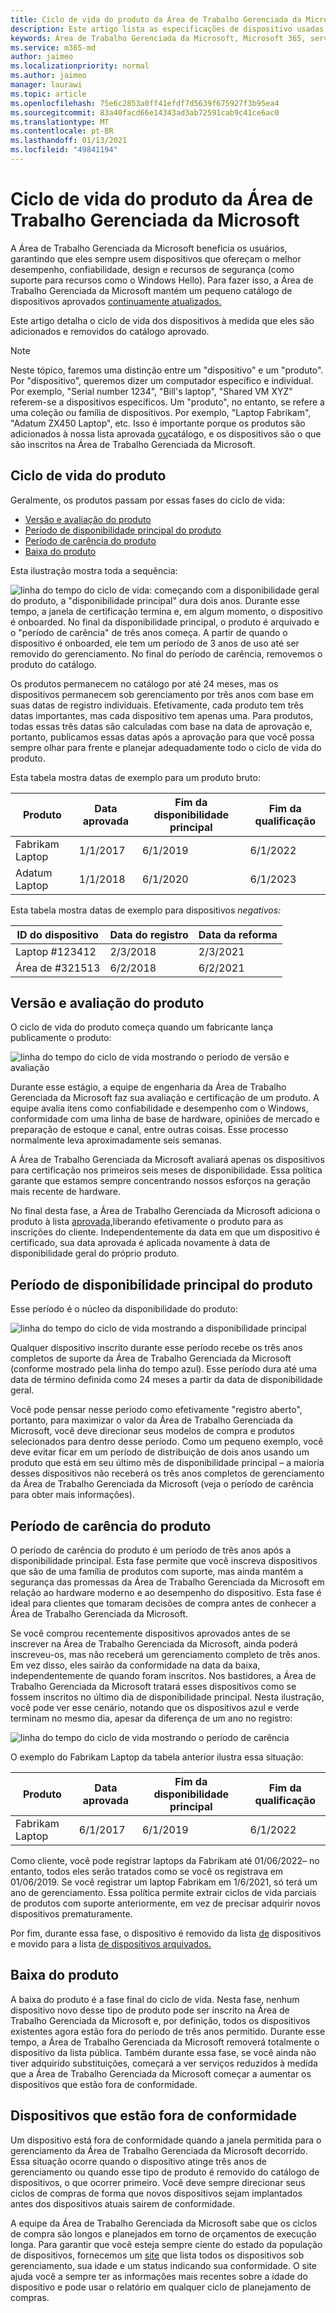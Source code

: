 ```yaml
---
title: Ciclo de vida do produto da Área de Trabalho Gerenciada da Microsoft
description: Este artigo lista as especificações de dispositivo usadas na Área de Trabalho Gerenciada da Microsoft.
keywords: Área de Trabalho Gerenciada da Microsoft, Microsoft 365, serviço, documentação
ms.service: m365-md
author: jaimeo
ms.localizationpriority: normal
ms.author: jaimeo
manager: laurawi
ms.topic: article
ms.openlocfilehash: 75e6c2853a0ff41efdf7d5639f675927f3b95ea4
ms.sourcegitcommit: 83a40facd66e14343ad3ab72591cab9c41ce6ac0
ms.translationtype: MT
ms.contentlocale: pt-BR
ms.lasthandoff: 01/13/2021
ms.locfileid: "49841194"
---
```

# <a name="microsoft-managed-desktop-product-lifecycle"></a>Ciclo de vida do produto da Área de Trabalho Gerenciada da Microsoft

A Área de Trabalho Gerenciada da Microsoft beneficia os usuários, garantindo que eles sempre usem dispositivos que ofereçam o melhor desempenho, confiabilidade, design e recursos de segurança (como suporte para recursos como o Windows Hello). Para fazer isso, a Área de Trabalho Gerenciada da Microsoft mantém um pequeno catálogo de dispositivos aprovados [continuamente atualizados.](device-list.md) 
 
Este artigo detalha o ciclo de vida dos dispositivos à medida que eles são adicionados e removidos do catálogo aprovado. 

> [!NOTE]
> Neste tópico, faremos uma distinção entre um "dispositivo" e um "produto". Por "dispositivo", queremos dizer um computador específico e individual. Por exemplo, "Serial number 1234", "Bill's laptop", "Shared VM XYZ" referem-se a dispositivos específicos. Um "produto", no entanto, se refere a uma coleção ou família de dispositivos. Por exemplo, "Laptop Fabrikam", "Adatum ZX450 Laptop", etc. Isso é importante porque os produtos são adicionados à nossa lista aprovada [ou](device-list.md)catálogo, e os dispositivos são o que são inscritos na Área de Trabalho Gerenciada da Microsoft.

## <a name="product-lifecycle"></a>Ciclo de vida do produto

 Geralmente, os produtos passam por essas fases do ciclo de vida:

- [Versão e avaliação do produto](#product-release-and-evaluation)
- [Período de disponibilidade principal do produto](#product-primary-availability-period)
- [Período de carência do produto](#product-grace-period)
- [Baixa do produto](#product-retirement)


Esta ilustração mostra toda a sequência:

![linha do tempo do ciclo de vida: começando com a disponibilidade geral do produto, a "disponibilidade principal" dura dois anos. Durante esse tempo, a janela de certificação termina e, em algum momento, o dispositivo é onboarded. No final da disponibilidade principal, o produto é arquivado e o "período de carência" de três anos começa. A partir de quando o dispositivo é onboarded, ele tem um período de 3 anos de uso até ser removido do gerenciamento. No final do período de carência, removemos o produto do catálogo.](../../media/non-dark1-edits.PNG)

Os produtos permanecem no catálogo por até <em></em> 24 meses, mas os dispositivos permanecem sob gerenciamento por três anos com base em suas datas de registro individuais. Efetivamente, cada produto tem três datas importantes, mas cada dispositivo tem apenas uma. Para produtos, todas essas três datas <em></em>são calculadas com base na data de aprovação e, portanto, publicamos essas datas após a aprovação para que você possa sempre olhar para frente e planejar adequadamente todo o ciclo de vida do produto.

Esta tabela mostra datas de exemplo para um produto bruto:


|Produto  |Data aprovada  |Fim da disponibilidade principal  |Fim da qualificação  |
|---------|---------|---------|---------|
|Fabrikam Laptop    | 1/1/2017 | 6/1/2019 | 6/1/2022 |
|Adatum Laptop   | 1/1/2018 | 6/1/2020 | 6/1/2023  |

Esta tabela mostra datas de exemplo para dispositivos *negativos:*


|ID do dispositivo  |Data do registro  |Data da reforma  |
|---------|---------|---------|
|Laptop #123412     |  2/3/2018       |  2/3/2021       |
|Área de #321513     | 6/2/2018        |  6/2/2021       |


## <a name="product-release-and-evaluation"></a>Versão e avaliação do produto

O ciclo de vida do produto começa quando um fabricante lança publicamente o produto:

![linha do tempo do ciclo de vida mostrando o período de versão e avaliação](../../media/non-dark3-edits.PNG)

Durante esse estágio, a equipe de engenharia da Área de Trabalho Gerenciada da Microsoft faz sua avaliação e certificação de um produto. A equipe avalia itens como confiabilidade e desempenho com o Windows, conformidade com uma linha de base de hardware, opiniões de mercado e preparação de estoque e canal, entre outras coisas. Esse processo normalmente leva aproximadamente seis semanas.
  
A Área de Trabalho Gerenciada da Microsoft avaliará apenas os dispositivos para certificação nos primeiros seis meses de disponibilidade. Essa política garante que estamos sempre concentrando nossos esforços na geração mais recente de hardware.
 
No final desta fase, a Área de Trabalho Gerenciada da Microsoft adiciona o produto à lista [aprovada,](device-list.md)liberando efetivamente o produto para as inscrições do cliente. Independentemente da data em que  um dispositivo é certificado, sua data aprovada é aplicada novamente à data de disponibilidade geral do próprio produto. 


## <a name="product-primary-availability-period"></a>Período de disponibilidade principal do produto

Esse período é o núcleo da disponibilidade do produto:

![linha do tempo do ciclo de vida mostrando a disponibilidade principal](../../media/non-dark4-edits.PNG)

Qualquer dispositivo inscrito durante esse período recebe os três anos completos de suporte da Área de Trabalho Gerenciada da Microsoft (conforme mostrado pela linha do tempo azul). Esse período dura até uma data de término definida como 24 meses a partir da data de disponibilidade geral.

Você pode pensar nesse período como efetivamente "registro aberto", portanto, para maximizar o valor da Área de Trabalho Gerenciada da Microsoft, você deve direcionar seus modelos de compra e produtos selecionados para dentro desse período. Como um pequeno exemplo, você deve evitar ficar em um período de distribuição de dois anos usando um produto que está em seu último [](#product-grace-period) mês de disponibilidade principal – a maioria desses dispositivos não receberá os três anos completos de gerenciamento da Área de Trabalho Gerenciada da Microsoft (veja o período de carência para obter mais informações).  

## <a name="product-grace-period"></a>Período de carência do produto

O período de carência do produto é um período de três anos após a disponibilidade principal. Esta fase permite que você inscreva dispositivos que são de uma família de produtos com suporte, mas ainda mantém a segurança das promessas da Área de Trabalho Gerenciada da Microsoft em relação ao hardware moderno e ao desempenho do dispositivo. Esta fase é ideal para clientes que tomaram decisões de compra antes de conhecer a Área de Trabalho Gerenciada da Microsoft. 

Se você comprou recentemente dispositivos aprovados antes de se inscrever na Área de Trabalho Gerenciada da Microsoft, ainda poderá inscreveu-os, mas não receberá um gerenciamento completo de três anos. Em vez disso, eles sairão da conformidade na data da baixa, independentemente de quando foram inscritos. Nos bastidores, a Área de Trabalho Gerenciada da Microsoft tratará esses dispositivos como se fossem inscritos no último dia de disponibilidade principal. Nesta ilustração, você pode ver esse cenário, notando que os dispositivos azul e verde terminam no mesmo dia, apesar da diferença de um ano no registro:


![linha do tempo do ciclo de vida mostrando o período de carência](../../media/non-dark2-edits.PNG)

O exemplo do Fabrikam Laptop da tabela anterior ilustra essa situação: 

|Produto  |Data aprovada  |Fim da disponibilidade principal  |Fim da qualificação  |
|---------|---------|---------|---------|
|Fabrikam Laptop    | 6/1/2017 | 6/1/2019 | 6/1/2022 |

Como cliente, você pode registrar laptops da Fabrikam até 01/06/2022– no entanto, todos eles serão tratados como se você os registrava em 01/06/2019. Se você registrar um laptop Fabrikam em 1/6/2021, só terá um ano de gerenciamento. Essa política permite extrair ciclos de vida parciais de produtos com suporte anteriormente, em vez de precisar adquirir novos dispositivos prematuramente. 

Por fim, durante essa fase, o dispositivo é removido da lista [de](device-list.md) dispositivos e movido para a lista [de dispositivos arquivados.](archived-device-list.md)


## <a name="product-retirement"></a>Baixa do produto

A baixa do produto é a fase final do ciclo de vida. Nesta fase, nenhum dispositivo novo desse tipo de produto pode ser inscrito na Área de Trabalho Gerenciada da Microsoft e, por definição, todos os dispositivos existentes agora estão fora do período de três anos permitido. Durante esse tempo, a Área de Trabalho Gerenciada da Microsoft removerá totalmente o dispositivo da lista pública. Também durante essa fase, se você ainda não tiver adquirido substituições, começará a ver serviços reduzidos à medida que a Área de Trabalho Gerenciada da Microsoft começar a aumentar os dispositivos que estão fora de conformidade. 

## <a name="devices-that-are-out-of-compliance"></a>Dispositivos que estão fora de conformidade

Um dispositivo está fora de conformidade quando a janela permitida para o gerenciamento da Área de Trabalho Gerenciada da Microsoft decorrido. Essa situação ocorre quando o dispositivo atinge três anos de gerenciamento ou quando esse tipo de produto é removido do catálogo de dispositivos, o que ocorrer primeiro. Você deve sempre direcionar seus ciclos de compras de forma que novos dispositivos sejam implantados antes dos dispositivos atuais sairem de conformidade.

A equipe da Área de Trabalho Gerenciada da Microsoft sabe que os ciclos de compra são longos e planejados em torno de orçamentos de execução longa. Para garantir que você esteja sempre ciente do estado da população de dispositivos, fornecemos um [site](https://aka.ms/mmdportal) que lista todos os dispositivos sob gerenciamento, sua idade e um status indicando sua conformidade. O site ajuda você a sempre ter as informações mais recentes sobre a idade do dispositivo e pode usar o relatório em qualquer ciclo de planejamento de compras. 







